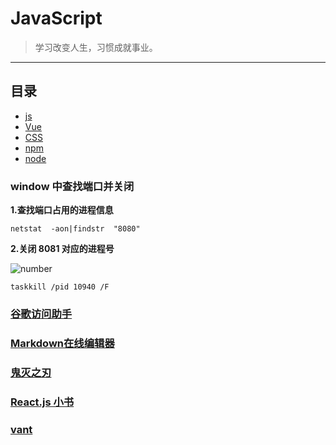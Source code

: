 # JavaScript

> 学习改变人生，习惯成就事业。

---

## 目录
- [js](https://github.com/ZHR63/JavaScript/blob/master/data/js)
- [Vue](https://github.com/ZHR63/JavaScript/blob/master/data/vue)
- [CSS](https://github.com/ZHR63/JavaScript/blob/master/data/css)
- [npm](https://github.com/ZHR63/JavaScript/blob/master/data/npm)
- [node](https://github.com/ZHR63/JavaScript/blob/master/data/node)


### window 中查找端口并关闭

**1.查找端口占用的进程信息**

    netstat  -aon|findstr  "8080"

**2.关闭 8081 对应的进程号**

![number](img/js.png)

    taskkill /pid 10940 /F




### [谷歌访问助手](https://www.jianshu.com/p/6086ec29c173)

### [Markdown在线编辑器](https://www.mdeditor.com/)

### [鬼灭之刃](https://www.mkzhan.com/209827/)

### [React.js 小书](http://huziketang.mangojuice.top/books/react/)

### [vant](https://youzan.github.io/vant/#/zh-CN/intro)
